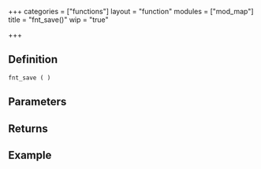 +++
categories = ["functions"]
layout = "function"
modules = ["mod_map"]
title = "fnt_save()"
wip = "true"

+++

## Definition

    fnt_save ( )

## Parameters

## Returns

## Example

```
```

